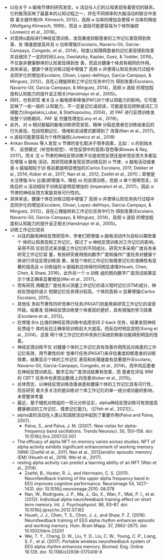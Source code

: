 - 以往关于 α 脑电节律的研究发现，α 活动与人们的认知表现有着密切的联系， 它的振荡反映了最基本的认知过程之一，并在不同频率的大脑活动的联合中发挥 着关键作用(W. Klimesch, 2012)，高频 α 功率的增加会使得 θ 功率的降低(Wolfgang Klimesch, 1999)，而且 α 波段可能更容易为个体所操控(Jurewicz et al., 2018)。
- 对高频α波段进行神经反馈训练，发现重度抑郁患者的工作记忆表现得到改善、处 理速度提高并且 α 功率增强(Escolano, Navarro-Gil, Garcia-Campayo, Congedo, et al., 2014)，轻度认知障碍患者的记忆表现得到改善并且维持了一定的时间(Lavy, Dwolatzky, Kaplan, Guez, & Todder, 2019)。不仅是非健康群体的认知表现得到改 善，而且对健康个体具有相同的作用。
- 具体来说，健康个体在训练过程中增强了 高频 α 并使得认知任务执行过程中去同步化的增加(Escolano, Olivan, Lopez-delHoyo, Garcia-Campayo, & Minguez, 2012)，且在心理旋转和工作记忆任务中行为 得到改善(Escolano, Navarro-Gil, Garcia-Campayo, & Minguez, 2014)，高频 α 波段 的增加程度和认知能力的提升呈正相关(Hanslmayr et al., 2005)。
- 同时，也有研究 者关注 α 脑电频率峰值(PAF)对个体认知能力的影响，它可能反映了一些一般的 认知能力，不一定是记忆或阅读，可能是反应控制或词汇习得能力(Angelakis,Lubar, & Stathopoulou, 2004)，对 PAF 进行反馈训练发现整个训练期间，PAF 呈 剂量性增加(Lavy et al., 2019)。
- 此外，对 α 相对振幅的脑电训练研究发现，精神 分裂症患者在训练结束后的行为表现，包括短期记忆、情绪和说话模式都得到了 改善(Nan et al., 2017)。
- α 波段可能更容易为个体所操控(Jurewicz et al., 2018)
- Ankan Biswas 等人发现 α 节律的变化取决于很多因素，比如：α 的初始水平、 反馈模式（听觉和视觉）、听觉反馈中的音质/音色等(Biswas & Ray, 2017)。而关 注 α 节律的神经反馈训练不论是视觉反馈还是听觉反馈大多都旨在增强 α 脑电 活动，其研究结果发现反馈训练后的 α 节律、α 脑电活动或者是 α 振幅相较于训 练前都是明显增加的(Carlos Escolano, 2011; Dekker et al., 2014; Kober et al., 2017; Nan et al., 2012; Zoefel et al., 2011)；即使是关注增强 θ/α 比值(即增强 θ，降低 α) 的反馈训练，但就 α 单个频带而言，训练后的 α 活动相较于训练前是明显增加的 (Imperatori et al., 2017)，因此 α 节律的神经反馈方案是具有可行性的。
- 具体来说，健康个体在训练过程中增强了 高频 α 并使得认知任务执行过程中去同步化的增加(Escolano, Olivan, Lopez-delHoyo, Garcia-Campayo, & Minguez, 2012)，且在心理旋转和工作记忆任务中行为 得到改善(Escolano, Navarro-Gil, Garcia-Campayo, & Minguez, 2014)，高频 α 波段 的增加程度和认知能力的提升呈正相关(Hanslmayr et al., 2005)。
- 训练工作记忆现状
	- 以往的脑电神经反馈研究中，学者们把增强 α 脑电活动作为目标以期改善个 体的认知表现和工作记忆，探讨了 α 神经反馈训练对工作记忆的影响，采用不同 实验范式来测量工作记忆的不同成分。研究大多采用广度任务来研究工作记忆容 量，有些研究者用倒向数字广度和操作广度任务对健康个体进行评估反馈训练效 果，发现个体的工作记忆和情景记忆的准确性有显著的提高且 α 训练组的 α 振幅和总持续时间明显递增(Hsueh, Chen, Chen, & Shaw, 2016)，此外另一个 α 训练 组的倒向数字广度测试结果显示个体正确率显著增加(Wei et al., 2017)。
	- 而有研究 用概念广度任务以测量工作记忆的语义短时记忆(STM)成分，神经反馈组的语义 短期记忆任务得分较高，个体的高频 α 显著增强(Carlos Escolano, 2011)。
	- 其他任 务如节奏性的听觉串行任务(PASAT)则是用来研究工作记忆的语音环路，结果发 现神经反馈训练使个体表现的更好，具有很强的学习效果(Escolano et al., 2012)。 
	- 在增强 θ/α 比值的神经反馈训练中选用空间 2-back 任务，结果发现神经反馈组个 体的反应正确率较训练前大大提高，而反应时明显变短(Xiong et al., 2014)，这表 明个体工作记忆的中央执行系统的刷新功能得到明显的改善。
	- 神经反馈训练不仅 对健康个体的工作记忆具有改善作用而且对病患的工作记忆有效，用节奏性的听 觉串行任务(PASAT)来评估重度抑郁患者的训练效果，结果显示个体的工作记忆 表现和处理速度有显著提升(Escolano, Navarro-Gil, Garcia-Campayo, Congedo, et al., 2014)，而中风后患者在神经反馈训练后，数字正向广度测试结果有改善，而 患者在评估 WM 的 CBTT 任务中也表现出数值上的改善(Kober et al., 2015)。
	- 总体而言，以神经反馈训练改善病患和健康个体的工作记忆具有可行性，而且研究 者大多关注的是训练对个体工作记忆的单一成分或功能的影响，未曾整体考量
	- 最近，基于随机对照组的一项元分析证实，alpha神经反馈训练可有效提高健康被试的工作记忆、情景记忆能力。（[[Yeh et al., 2021]]）。
	- alpha波的活动在人类认知调控活动中起到了重要作用(Palva and Palva, 2007).
		- Palva, S., and Palva, J. M. (2007). New vistas for alpha-frequency band oscillations. Trends Neurosci. 30, 150–158. doi: 10.1016/j.tins.2007.02.001
	- The efficacy of alpha NFT on memory varies across studies. NFT of alpha activity exhibits significant enhancement of working memory (WM) (Zoefel et al., 2011; Nan et al., 2012)and/or episodic memory (EM) (Hsueh et al., 2016; Wei et al., 2017).
	- resting alpha activity can predict a learning ability of an NFT (Wan et al., 2014).
		- Zoefel, B., Huster, R. J., and Herrmann, C. S. (2011). Neurofeedback training of the upper alpha frequency band in EEG improves cognitive performance. Neuroimage 54, 1427–1431. doi: 10.1016/j.neuroimage.2010. 08.078
		- Nan, W., Rodrigues, J. P., Ma, J., Qu, X., Wan, F., Mak, P. I., et al. (2012). Individual alpha neurofeedback training effect on short term memory. Int. J. Psychophysiol. 86, 83–87. doi: 10.1016/j.ijpsycho.2012.07.182
		- Hsueh, J. J., Chen, T. S., Chen, J. J., and Shaw, F. Z. (2016). Neurofeedback training of EEG alpha rhythm enhances episodic and working memory. Hum. Brain Mapp. 37, 2662–2675. doi: 10.1002/hbm.23201
		- Wei, T. Y., Chang, D. W., Liu, Y. D., Liu, C. W., Young, C. P., Liang, S. F., et al. (2017). Portable wireless neurofeedback system of EEG alpha rhythm enhances memory. Biomed. Eng. Online 16:128. doi: 10.1186/s12938-0170418-8